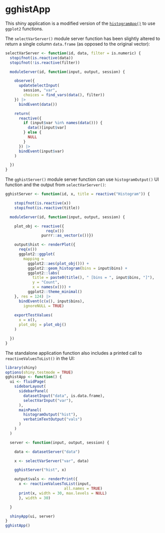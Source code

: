 # gghistApp

This shiny application is a modified version of the [`histogramApp()`](https://mastering-shiny.org/scaling-modules.html#case-study-histogram) to use `ggplot2` functions. 

The `selectVarServer()` module server function has been slightly altered to return a single column `data.frame` (as opposed to the original vector):

``` r
selectVarServer <- function(id, data, filter = is.numeric) {
  stopifnot(is.reactive(data))
  stopifnot(!is.reactive(filter))

  moduleServer(id, function(input, output, session) {

    observe({
      updateSelectInput(
        session, "var",
        choices = find_vars(data(), filter))
    }) |>
      bindEvent(data())

    return(
      reactive({
        if (input$var %in% names(data())) {
          data()[input$var]
        } else {
          NULL
        }
      }) |>
      bindEvent(input$var)
    )

  })
}
```

The `gghistServer()` module server function can use `histogramOutput()` UI function and the output from `selectVarServer()`: 

``` r
gghistServer <- function(id, x, title = reactive("Histogram")) {

    stopifnot(is.reactive(x))
    stopifnot(is.reactive(title))

  moduleServer(id, function(input, output, session) {

    plot_obj <- reactive({
                  req(x())
                purrr::as_vector(x())})

    output$hist <- renderPlot({
      req(x())
      ggplot2::ggplot(
        mapping =
          ggplot2::aes(plot_obj())) +
          ggplot2::geom_histogram(bins = input$bins) +
          ggplot2::labs(
            title = paste0(title(), " [bins = ", input$bins, "]"),
            y = "Count",
            x = names(x())) +
          ggplot2::theme_minimal()
    }, res = 124) |>
      bindEvent(c(x(), input$bins),
        ignoreNULL = TRUE)
        
    exportTestValues(
      x = x(),
      plot_obj = plot_obj()
    )

  })
}
```

The standalone application function also includes a printed call to `reactiveValuesToList()` in the UI:

``` r
library(shiny)
options(shiny.testmode = TRUE)
gghistApp <- function() {
  ui <- fluidPage(
    sidebarLayout(
      sidebarPanel(
        datasetInput("data", is.data.frame),
        selectVarInput("var"),
      ),
      mainPanel(
        histogramOutput("hist"),
        verbatimTextOutput("vals")
      )
    )
  )

  server <- function(input, output, session) {

    data <- datasetServer("data")

    x <- selectVarServer("var", data)

    gghistServer("hist", x)

    output$vals <- renderPrint({
      x <- reactiveValuesToList(input,
                          all.names = TRUE)
      print(x, width = 30, max.levels = NULL)
      }, width = 30)

  }

  shinyApp(ui, server)
}
gghistApp()
```


